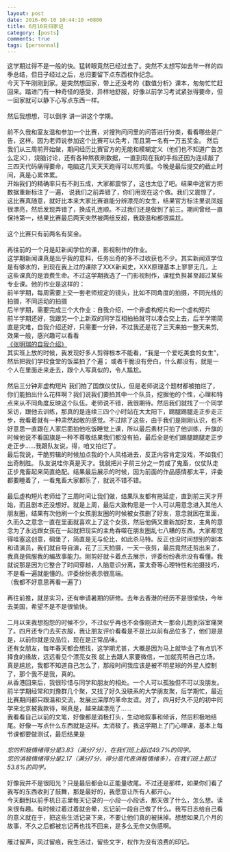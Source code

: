 ```yaml
---
layout: post
date: 2016-06-10 10:44:10 +0800
title: 6月10日归家记
category: [posts]
comments: true
tags: [personnal]
---
```

<div><div>这学期过得不是一般的快。猛转眼竟然已经过去了。突然不太想写如去年一样的四季总结，但日子经过之后，总归要留下点东西权作纪念。<br>今天下午刚刚到家。是突然想回家，带上还没考的《数值分析》课本，匆匆忙忙赶回来。踏进门有一种奇怪的感受，异样地舒服，好像以前学习考试紧张得要命，但一回家就可以静下心写点东西一样。<br><br>然后我想想，可以倒序 讲一讲这个学期。<br><br>前不久我和室友温和参加一个比赛，对搜狗问问里的问答进行分类，看看哪些是广告，这样。因为老师说参加这个比赛可以免考，而且第一名有一万五奖金。 然后我们从三周前开始做，期间经历比赛官方的无能和模糊定义（他们也不知道广告怎么定义），烧脑讨论，还有各种熬夜刷数据，一直到现在我的手指还因为连续敲了三四天代码痛得要命，电脑这几天天天跑得可以煎鸡蛋。今晚是最后提交的截止时间，真是心累体累。<br>开始我们的精确率只有不到五成，大家都震惊了，这也太低了吧。结果中途官方把数据重新标注了一遍， 说我们之前弄错了，你们用现在这个做。我们又震惊了，这比赛真随意，就好比本来大家比赛谁能分辨漂亮的女生，结果官方标注里说凤姐很漂亮，然后发现弄错了，换成孔连顺。不过我们还是做到了前三。期间曾经一直保持第一，结果比赛最后两天突然被两组反超，我跟温和都很尴尬。<br><br>这个比赛只有前两名有奖金。<br><br>再往前的一个月是赶新闻学位的课，影视制作的作业。<br>这学期新闻课真是出乎我的意料，任务出奇的多不过收获也不少。其实新闻双学位是有够水的，到现在我上过的课除了XXX新闻史，XXX原理基本上寥寥无几，上这些课真的是浪费生命。不过这学期我选了一门影视制作，课程负担甚至超过某些专业课。他的作业是这样的：<br>前半学期，每周需要上交一套老师规定的镜头，比如不同角度的拍摄，不同光线的拍摄，不同运动的拍摄<br>后半学期，需要完成三个大作业：自我介绍，一个非虚构短片和一个虚构短片<br>前半学期还好，我跟另一个上新双的同学互相拍拍就可以凑合交上去，后半学期简直是灾难，自我介绍还好，只需要一分钟，不过我还是花了三天来拍一整天来剪, 效果一般，感兴趣可以看看<br><a href="http://www.tudou.com/programs/view/PjckCQ_dhc4/" target="_blank" title="http://www.tudou.com/programs/view/PjckCQ_dhc4/">《张明瑞的自我介绍》</a><br>其实班上放的时候，我发现好多人剪得根本不能看，“我是一个爱吃美食的女生”，然后把我们学校食堂的饭菜拍了个遍； 或者干脆没有旁白，什么都没有，就是一个人在里面走来走去，跟个人写真似的，令人尴尬。<br><br>然后三分钟非虚构短片 我们拍了国旗仪仗队，但是老师说这个题材都被拍烂了，你们能拍出什么花样啊？我们说我们要拍其中一个队员，挖掘他的个性，心理和特点来从不同角度反映这个队伍。老师说不错，我很期待。然后我们就找了一个同学采访，跟他去训练，那真的是连续三四个小时站在大太阳下，踢腿踢腿走正步走正步，我看着就有一种肃然起敬的感觉。不过除了这些，由于我们是刚刚认识，也不好意思一直跟在人家后面拍他吃饭睡觉上课，所以最后素材只拍了他训练，升旗的时候他说不看国旗是一种不尊敬结果我们都没有拍，最后全是他们踢腿踢腿走正步走正步……我跟队友说，得，咱又拍烂了。<br>最后我说，干脆剪辑的时候加点我的个人风格进去，反正内容肯定没戏，不如我们出奇制胜。 队友说哇你真是天才。我就把片子前三分之一剪成了鬼畜，仪仗队走正步鬼畜起来简直绝配。结果最后展示的时候，因为前面的作品感情都太平，评委都要睡着了，一看鬼畜大家都乐了，就说不错不错。<br><br>最后虚构短片老师给了三周时间让我们做，结果队友都有拖延症，直到前三天才开始，而且剧本还没想好。就是上周，最后大致构思是一个人可以用意念进入其他人朋友圈，结果有次他刷一个女孩朋友圈的时候被女孩删了好友，意念就困在里面，久而久之意念一直在里面就喜欢上了这个女孩，然后他俩又重新加好友，主角的意念为了永远跟女孩在一起就把现实的主角吞噬在朋友圈乱七八糟的东西。大家都觉得哇塞这创意，碉堡了，简直是无与伦比，如此杀马特。反正也没时间想别的剧本和请演员，我们就自导自演，花了三天拍摄，一天一夜剪，最后竟然还剪出来了，我真是佩服我的编故事能力。刚剪好就卡着点去展示，评委纷纷表示没有看懂。我就说那是因为它整合了时间穿越，人脑意识分离，蒙太奇等心理特性和拍摄技巧，不是看一遍就能懂的。评委纷纷表示很高端。<br>（我都不好意思再看一遍了）<br><br>再往前推，就是实习，还有申请暑期的研修。去年去香港的经历不是很愉快，今年去美国，希望不是不是很愉快。<br><br>二月以来我想抱怨的时候不少，不过似乎再也不会像刚进大一那会儿跑到浴室痛哭了。四月还专门去买衣服，我让朋友评价看看是不是比以前有品位多了，他们是是是，以前你就是没品位，现在是正常品味。<br>还有女朋友，每年春天都会想找，这学期尤甚，大概是因为马上就毕业了有点饥不择食的缘故，远远看见个漂亮女孩 就上去跟人家要微信，一加就亮明自己立场。真是尴尬，我都不知道自己怎么了，那段时间我应该是被不明星球的外星人控制了，那个我不是我，真的。<br>从香港回来后，我很珍惜与同学和朋友的相处。一个人可以孤独但不可以没朋友。前半学期经常和刘豫群几个聚，又找了好久没联系的大学朋友聚，后学期忙，最近比赛期间都只跟温和交流，发展出深厚的革命友谊。对了，四月好久不见的初中同学来北京被我款待，啊真是，越来越漂亮了……<br><span>我看看自己以前的文笔，好像都是消极打头，生动地叙事和倾诉，然后积极地结尾。好像一写点什么东西就是这样。太消极了。我这学期上了门心理课，基本上每节课都要做测试，最后结果是<br><span>&nbsp;</span></span><div style="text-align:center"><div style="text-align:left"><span style="font-style:italic">您的积极情绪得分是3.83（满分7分），在我们班上超过49.7%的同学。</span></div><div style="text-align:left"><span style="font-style:italic"><span>您的消极情绪得分是2.17（满分7分，得分高代表消极情绪多），在我们班上超过53.8%的同学。</span></span></div></div><span><br>好像我并不是很阳光？只是最后都会以正能量收尾。不过还是那样，如果你们看了我写的东西收到了鼓舞，那是最好的，我愿意让所有人都开心。</span><br>今天翻到以前手机日志里每天记录的一小段一小段话，那天做了什么，怎么想。读来很有趣。有时候过着过着就会晕，忘记前一段自己做了什么。我写日志给自己看的意义就在于，把这些生活记录下来，不要让他们真的被抹掉。想想如果几个月的故事，不久之后都被忘记再也找不回来，是多么无奈又伤感啊。<br><br>雁过留声，风过留痕，我生活过，留些文字，权作为没有浪费的印记。<br><br></div><div><br></div><br><br></div>